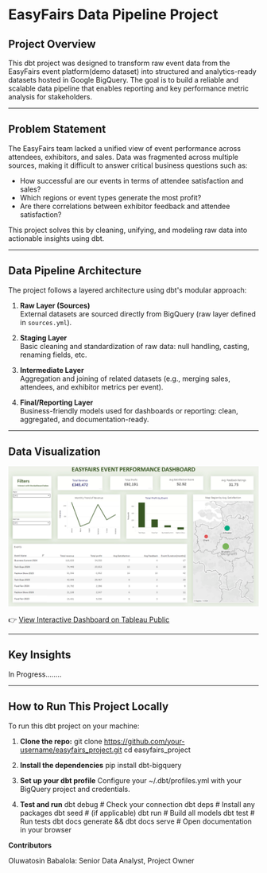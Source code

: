 # EasyFairs Data Pipeline Project

## Project Overview

This dbt project was designed to transform raw event data from the EasyFairs event platform(demo dataset) into structured and analytics-ready datasets hosted in Google BigQuery. The goal is to build a reliable and scalable data pipeline that enables reporting and key performance metric analysis for stakeholders.

---

## Problem Statement

The EasyFairs team lacked a unified view of event performance across attendees, exhibitors, and sales. Data was fragmented across multiple sources, making it difficult to answer critical business questions such as:

- How successful are our events in terms of attendee satisfaction and sales?
- Which regions or event types generate the most profit?
- Are there correlations between exhibitor feedback and attendee satisfaction?

This project solves this by cleaning, unifying, and modeling raw data into actionable insights using dbt.

---

## Data Pipeline Architecture

The project follows a layered architecture using dbt's modular approach:

1. **Raw Layer (Sources)**  
   External datasets are sourced directly from BigQuery (raw layer defined in `sources.yml`).

2. **Staging Layer**  
   Basic cleaning and standardization of raw data: null handling, casting, renaming fields, etc.

3. **Intermediate Layer**  
   Aggregation and joining of related datasets (e.g., merging sales, attendees, and exhibitor metrics per event).

4. **Final/Reporting Layer**  
   Business-friendly models used for dashboards or reporting: clean, aggregated, and documentation-ready.

---

## Data Visualization

![EasyFairs Dashboard](snapshots/easyfairs_dashboard.png)

👉 [View Interactive Dashboard on Tableau Public](https://public.tableau.com/app/profile/babalolatosin/viz/Easyfairs/Dashboard1?publish=yes)

---


## Key Insights

In Progress........

---

## How to Run This Project Locally

To run this dbt project on your machine:

1. **Clone the repo:**
   git clone https://github.com/your-username/easyfairs_project.git
   cd easyfairs_project

2. **Install the dependencies**
pip install dbt-bigquery

3. **Set up your dbt profile**
Configure your ~/.dbt/profiles.yml with your BigQuery project and credentials.

4. **Test and run**
dbt debug      # Check your connection
dbt deps       # Install any packages
dbt seed       # (if applicable)
dbt run        # Build all models
dbt test       # Run tests
dbt docs generate && dbt docs serve  # Open documentation in your browser

**Contributors**

Oluwatosin Babalola: Senior Data Analyst, Project Owner
